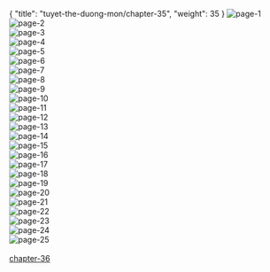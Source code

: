 { "title": "tuyet-the-duong-mon/chapter-35", "weight": 35 }
<img src="tuyet-the-duong-mon_0035_01-3f3b7668702cb35a4117ffb0d3c3a996.webp" alt="page-1" origin="http://1.bp.blogspot.com/-Wz-8NdMNxDA/VS_h91tmSwI/AAAAAAAB8Gk/MFKaF0Vo-Cc/d/Tuyet-The-Duong-Mon-chap-34-ve-chai-02.jpg?imgmax=0"><br/>
<img src="tuyet-the-duong-mon_0035_02-c3767546c7b5aef50a133d5f19ba8534.webp" alt="page-2" origin="http://1.bp.blogspot.com/-kdfEdN7HWIY/VS_h-lSQt4I/AAAAAAAB8Gs/cp_NsZqZ78s/d/Tuyet-The-Duong-Mon-chap-34-ve-chai-03.jpg?imgmax=0"><br/>
<img src="tuyet-the-duong-mon_0035_03-c1424bd8db8792395f7f39884b2726b1.webp" alt="page-3" origin="http://1.bp.blogspot.com/-Yb6AtBtExeM/VS_h_e0rA5I/AAAAAAAB8G0/iCF8uuCU1Dc/d/Tuyet-The-Duong-Mon-chap-34-ve-chai-04.jpg?imgmax=0"><br/>
<img src="tuyet-the-duong-mon_0035_04-9963a7d90f97f0fde6743484832aa012.webp" alt="page-4" origin="http://1.bp.blogspot.com/-dQKkzaxKan0/VS_iANgFMuI/AAAAAAAB8G8/kOQ2ctm_KgQ/d/Tuyet-The-Duong-Mon-chap-34-ve-chai-05.jpg?imgmax=0"><br/>
<img src="tuyet-the-duong-mon_0035_05-89860650e83a7a9cd858d9ab4977a1a9.webp" alt="page-5" origin="http://1.bp.blogspot.com/-9fJE4WU0tI8/VS_iBzdAGLI/AAAAAAAB8HE/C4gZD8SbsHw/d/Tuyet-The-Duong-Mon-chap-34-ve-chai-06.jpg?imgmax=0"><br/>
<img src="tuyet-the-duong-mon_0035_06-b708cb49fafe2770e23e83eec331ec81.webp" alt="page-6" origin="http://1.bp.blogspot.com/-VpwmYxQZ2CU/VS_iCpFSOYI/AAAAAAAB8HM/2NyVC1sF9Z4/d/Tuyet-The-Duong-Mon-chap-34-ve-chai-07.jpg?imgmax=0"><br/>
<img src="tuyet-the-duong-mon_0035_07-f6c351d922b70412d4a4635c65cbfcd5.webp" alt="page-7" origin="http://1.bp.blogspot.com/-RF6D3wcPK10/VS_iDDaxD0I/AAAAAAAB8HU/GlM3ftj0gqg/d/Tuyet-The-Duong-Mon-chap-34-ve-chai-08.jpg?imgmax=0"><br/>
<img src="tuyet-the-duong-mon_0035_08-07247449c7bd9c8428d712686a5b6914.webp" alt="page-8" origin="http://1.bp.blogspot.com/-xr2-p2LDlfc/VS_iD3gJniI/AAAAAAAB8Hc/3BwccXR2MJ8/d/Tuyet-The-Duong-Mon-chap-34-ve-chai-09.jpg?imgmax=0"><br/>
<img src="tuyet-the-duong-mon_0035_09-75adfcb89b1948982e8e7cd41eced8c8.webp" alt="page-9" origin="http://1.bp.blogspot.com/-wWkALm-VpR4/VS_iEv_UUXI/AAAAAAAB8Hk/_VzoVvEIKuA/d/Tuyet-The-Duong-Mon-chap-34-ve-chai-10.jpg?imgmax=0"><br/>
<img src="tuyet-the-duong-mon_0035_10-13b444d773fbe3484c651325c3a79422.webp" alt="page-10" origin="http://1.bp.blogspot.com/-iWW820wtG-A/VS_iFZZG5JI/AAAAAAAB8Hs/4e5ySLN6PsM/d/Tuyet-The-Duong-Mon-chap-34-ve-chai-11.jpg?imgmax=0"><br/>
<img src="tuyet-the-duong-mon_0035_11-0a9b8174519a88a40c4ab5a28eb3f0ac.webp" alt="page-11" origin="http://1.bp.blogspot.com/-X0ju0po0eLo/VS_iGJ_fIFI/AAAAAAAB8H0/jfNkVAJDKSQ/d/Tuyet-The-Duong-Mon-chap-34-ve-chai-12.jpg?imgmax=0"><br/>
<img src="tuyet-the-duong-mon_0035_12-74db937a56ac522cdb55af1bb413bde5.webp" alt="page-12" origin="http://1.bp.blogspot.com/-JMgEQdEIrrM/VS_iG3c7tCI/AAAAAAAB8H8/ex9snE1krNM/d/Tuyet-The-Duong-Mon-chap-34-ve-chai-13.jpg?imgmax=0"><br/>
<img src="tuyet-the-duong-mon_0035_13-79202275dde3d6da2437871dff03e26f.webp" alt="page-13" origin="http://1.bp.blogspot.com/-7ByVKnno8-E/VS_iHnm8SPI/AAAAAAAB8IE/heOxtfPMUAY/d/Tuyet-The-Duong-Mon-chap-34-ve-chai-14.jpg?imgmax=0"><br/>
<img src="tuyet-the-duong-mon_0035_14-7b05241326a3b2984777892814e724ce.webp" alt="page-14" origin="http://1.bp.blogspot.com/-9EQRHByO3aU/VS_iIaglzbI/AAAAAAAB8IM/KMwQ7eVoIPk/d/Tuyet-The-Duong-Mon-chap-34-ve-chai-15.jpg?imgmax=0"><br/>
<img src="tuyet-the-duong-mon_0035_15-f60532407c69ca2792f0ef078b614501.webp" alt="page-15" origin="http://1.bp.blogspot.com/--Fh2PpHXn-g/VS_iJfoL0YI/AAAAAAAB8IU/4iz8Iu8-Vco/d/Tuyet-The-Duong-Mon-chap-34-ve-chai-16.jpg?imgmax=0"><br/>
<img src="tuyet-the-duong-mon_0035_16-a49bd118b1c7447983625fa87f2e6400.webp" alt="page-16" origin="http://1.bp.blogspot.com/-wP2SeIluQRw/VS_iKJTl05I/AAAAAAAB8Ic/SwGkLnUvJ0U/d/Tuyet-The-Duong-Mon-chap-34-ve-chai-17.jpg?imgmax=0"><br/>
<img src="tuyet-the-duong-mon_0035_17-3c06fdb80521700d66cf7d740fb02f9e.webp" alt="page-17" origin="http://1.bp.blogspot.com/-hWdKDT4Hz_c/VS_iLDYMxPI/AAAAAAAB8Ik/bmXWgw9YddE/d/Tuyet-The-Duong-Mon-chap-34-ve-chai-18.jpg?imgmax=0"><br/>
<img src="tuyet-the-duong-mon_0035_18-7828bfc55147c1e4ad27ebbcabec8828.webp" alt="page-18" origin="http://1.bp.blogspot.com/-0ga_GsoyYws/VS_iL4-_5BI/AAAAAAAB8Is/eIT8U2DUhXM/d/Tuyet-The-Duong-Mon-chap-34-ve-chai-19.jpg?imgmax=0"><br/>
<img src="tuyet-the-duong-mon_0035_19-721db80cb4b410b251ed99c27a2e5caf.webp" alt="page-19" origin="http://1.bp.blogspot.com/-zkAED0FgY-8/VS_iM9LMp8I/AAAAAAAB8I0/BolhNu3iA7c/d/Tuyet-The-Duong-Mon-chap-34-ve-chai-20.jpg?imgmax=0"><br/>
<img src="tuyet-the-duong-mon_0035_20-1690c903e73f6a78b22dcf7c90682ed3.webp" alt="page-20" origin="http://1.bp.blogspot.com/-nUta4jc1YGI/VS_iNt-xrmI/AAAAAAAB8I8/xLnYvqNIajU/d/Tuyet-The-Duong-Mon-chap-34-ve-chai-21.jpg?imgmax=0"><br/>
<img src="tuyet-the-duong-mon_0035_21-12cb615fc005fbe1df5bca4083b880e3.webp" alt="page-21" origin="http://1.bp.blogspot.com/-lUoNClSYxCM/VS_iO4NxOzI/AAAAAAAB8JE/h59T-l-XF6k/d/Tuyet-The-Duong-Mon-chap-34-ve-chai-22.jpg?imgmax=0"><br/>
<img src="tuyet-the-duong-mon_0035_22-d5091ce40e433b2fe28e7a159b34821c.webp" alt="page-22" origin="http://1.bp.blogspot.com/-8Xaxo5jMdC4/VS_iPl4n4gI/AAAAAAAB8JM/cNMAc51l7DI/d/Tuyet-The-Duong-Mon-chap-34-ve-chai-23.jpg?imgmax=0"><br/>
<img src="tuyet-the-duong-mon_0035_23-7bb22ff9c7dd1506e95455b0b06bef48.webp" alt="page-23" origin="http://1.bp.blogspot.com/-YALtOrLZE8A/VS_iQfqQvGI/AAAAAAAB8JU/an0emJUpXUc/d/Tuyet-The-Duong-Mon-chap-34-ve-chai-24.jpg?imgmax=0"><br/>
<img src="tuyet-the-duong-mon_0035_24-f14df31512ccedd44049a629c7d57a84.webp" alt="page-24" origin="http://1.bp.blogspot.com/-cmsuppsbvr4/VS_iRHuLazI/AAAAAAAB8Jc/Q1Q_bNeGzqQ/d/Tuyet-The-Duong-Mon-chap-34-ve-chai-25.jpg?imgmax=0"><br/>
<img src="tuyet-the-duong-mon_0035_25-a51e0b2e4040d86d66c2fa20d404df90.webp" alt="page-25" origin="http://1.bp.blogspot.com/-tJylvY64kuM/VS_iSWMlr_I/AAAAAAAB8Jg/5pKfAJbT1d0/d/Tuyet-The-Duong-Mon-chap-34-ve-chai-26.jpg?imgmax=0"><br/>
<br/><a class="nextchap" href="/tuyet-the-duong-mon/chapter-36">chapter-36</a>
